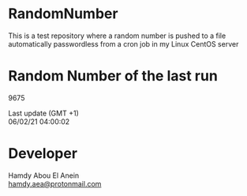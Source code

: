 # RandomNumber    
This is a test repository where a random number is pushed to a file automatically passwordless from a cron job in my Linux CentOS server    
# Random Number of the last run   
9675
      
Last update (GMT +1)    
06/02/21 04:00:02
# Developer    
Hamdy Abou El Anein   
hamdy.aea@protonmail.com
